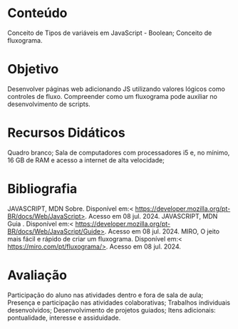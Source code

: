 # Conteúdo

Conceito de Tipos de variáveis em JavaScript - Boolean; Conceito de fluxograma.

# Objetivo

Desenvolver páginas web adicionando JS utilizando valores lógicos como controles de fluxo.
Compreender como um fluxograma pode auxiliar no desenvolvimento de scripts.

# Recursos Didáticos

Quadro branco; Sala de computadores com processadores i5 e, no mínimo, 16 GB de RAM e acesso a internet de alta velocidade;

# Bibliografia

JAVASCRIPT, MDN Sobre. Disponível em:< https://developer.mozilla.org/pt-BR/docs/Web/JavaScript>. Acesso em 08 jul. 2024.
JAVASCRIPT, MDN Guia . Disponível em:< https://developer.mozilla.org/pt-BR/docs/Web/JavaScript/Guide>. Acesso em 08 jul. 2024.
MIRO, O jeito mais fácil e rápido de criar um fluxograma. Disponível em:< https://miro.com/pt/fluxograma/>. Acesso em 08 jul. 2024.

# Avaliação

Participação do aluno nas atividades dentro e fora de sala de aula;
Presença e participação nas atividades colaborativas;
Trabalhos individuais desenvolvidos;
Desenvolvimento de projetos guiados;
Itens adicionais: pontualidade, interesse e assiduidade.
